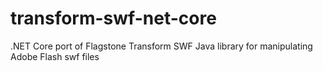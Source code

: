 # transform-swf-net-core
.NET Core port of Flagstone Transform SWF Java library for manipulating Adobe Flash swf files
